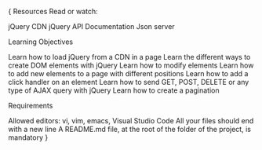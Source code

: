 {
    Resources
Read or watch:

jQuery CDN
jQuery API Documentation
Json server

Learning Objectives

Learn how to load jQuery from a CDN in a page
Learn the different ways to create DOM elements with jQuery
Learn how to modify elements
Learn how to add new elements to a page with different positions
Learn how to add a click handler on an element
Learn how to send GET, POST, DELETE or any type of AJAX query with jQuery
Learn how to create a pagination

Requirements

Allowed editors: vi, vim, emacs, Visual Studio Code
All your files should end with a new line
A README.md file, at the root of the folder of the project, is mandatory
}